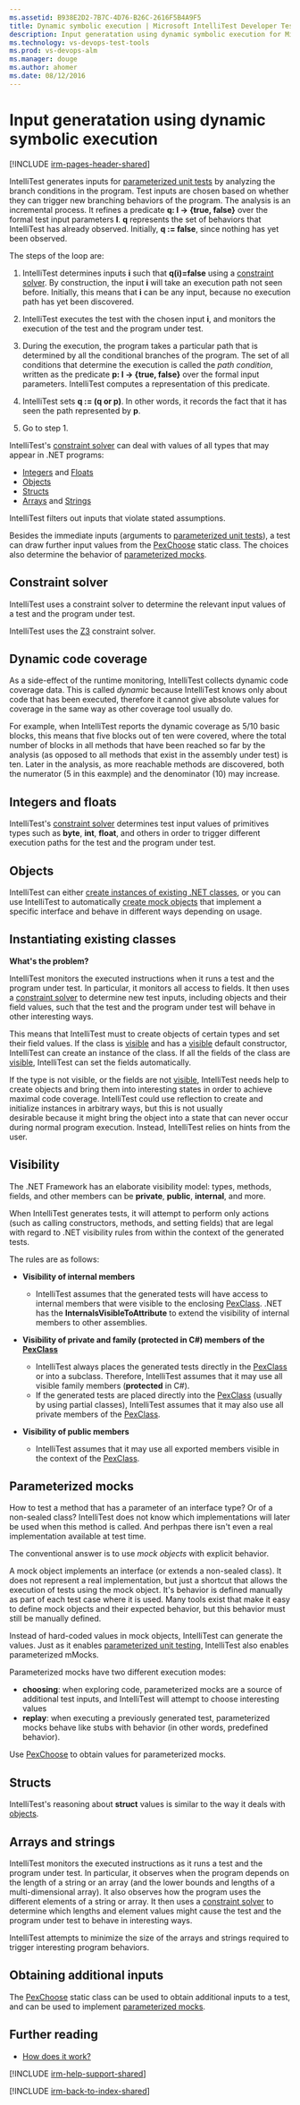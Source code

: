 ```yaml
---
ms.assetid: B938E2D2-7B7C-4D76-B26C-2616F5B4A9F5
title: Dynamic symbolic execution | Microsoft IntelliTest Developer Test Tool | Visual Studio
description: Input generatation using dynamic symbolic execution for Microsoft Visual Studio IntelliTest developer testing tool
ms.technology: vs-devops-test-tools
ms.prod: vs-devops-alm
ms.manager: douge
ms.author: ahomer
ms.date: 08/12/2016
---
```


# Input generatation using dynamic symbolic execution

[!INCLUDE [irm-pages-header-shared](../../_shared/irm-pages-header-shared.md)]

IntelliTest generates inputs for 
[parameterized unit tests](test-generation.md#parameterized-unit-testing)
by analyzing the branch conditions in the program. 
Test inputs are chosen based on whether they can 
trigger new branching behaviors of the program. 
The analysis is an incremental process. It refines a 
predicate **q: I -> {true, false}** over the formal 
test input parameters **I**. **q** represents the set
of behaviors that IntelliTest has already observed. 
Initially, **q := false**, since nothing has yet been 
observed.

The steps of the loop are:

1. IntelliTest determines inputs **i** such that **q(i)=false**
   using a [constraint solver](#constraint-solver). 
   By construction, the input **i** will take an 
   execution path not seen before. Initially, this 
   means that **i** can be any input, because no
   execution path has yet been discovered.

1. IntelliTest executes the test with the chosen 
   input **i**, and monitors the execution of the 
   test and the program under test.

1. During the execution, the program takes a 
   particular path that is determined by all the 
   conditional branches of the program. The set of 
   all conditions that determine the execution is 
   called the *path condition*, written as the 
   predicate **p: I -> {true, false}** over the formal
   input parameters. IntelliTest computes a 
   representation of this predicate.

1. IntelliTest sets **q := (q or p)**. In other words,
   it records the fact that it has seen the path 
   represented by **p**.

1. Go to step 1.

IntelliTest's [constraint solver](#constraint-solver)
can deal with values of all types that may appear in 
.NET programs:

* [Integers](#integers-and-floats) and [Floats](#integers-and-floats)
* [Objects](#objects)
* [Structs](#structs)
* [Arrays](#arrays-and-strings) and [Strings](#arrays-and-strings)

IntelliTest filters out inputs that violate stated assumptions.

Besides the immediate inputs (arguments to 
[parameterized unit tests](test-generation.md#parameterized-unit-testing)),
a test can draw further input values from the 
[PexChoose](static-helper-classes.md#pexchoose)
static class. The choices also determine the behavior of 
[parameterized mocks](#parameterized-mocks).

<a name="constraint-solver"></a>
## Constraint solver

IntelliTest uses a constraint solver to determine 
the relevant input values of a test and the 
program under test.

IntelliTest uses the 
[Z3](https://github.com/Z3Prover/z3/wiki) constraint solver.

<a name="dynamic-code-coverage"></a>
## Dynamic code coverage

As a side-effect of the runtime monitoring, 
IntelliTest collects dynamic code coverage data. 
This is called *dynamic* because IntelliTest knows 
only about code that has been executed, therefore it 
cannot give absolute values for coverage in the same way 
as other coverage tool usually do. 

For example, when IntelliTest reports the dynamic 
coverage as 5/10 basic blocks, this means that five 
blocks out of ten were covered, where the total
number of blocks in all methods that have been reached
so far by the analysis (as opposed to all methods 
that exist in the assembly under test) is ten.
Later in the analysis, as more reachable methods
are discovered, both the numerator (5 in this eaxmple)
and the denominator (10) may increase.

<a name="integers-and-floats"></a>
## Integers and floats

IntelliTest's [constraint solver](#constraint-solver)
determines test input values of primitives types such
as **byte**, **int**, **float**, and others in order 
to trigger different execution paths for the test and
the program under test.

<a name="objects"></a>
## Objects

IntelliTest can either 
[create instances of existing .NET classes](#existing-classes), 
or you can use IntelliTest to automatically 
[create mock objects](#parameterized-mocks) that 
implement a specific interface and behave in different
ways depending on usage.

<a name="existing-classes"></a>
## Instantiating existing classes

**What's the problem?**

IntelliTest monitors the executed instructions when 
it runs a test and the program under test. In 
particular, it monitors all access to fields. It then
uses a [constraint solver](#constraint-solver) to 
determine new test inputs, including objects and 
their field values, such that the test and the 
program under test will behave in other interesting ways.

This means that IntelliTest must to create objects of
certain types and set their field values. If the 
class is [visible](#visibility) and has a 
[visible](#visibility) default constructor, 
IntelliTest can create an instance of the class.
If all the fields of the class are [visible](#visibility), 
IntelliTest can set the fields automatically.

If the type is not visible, or the fields are not 
[visible](#visibility), IntelliTest needs help to 
create objects and bring them into interesting states
in order to achieve maximal code coverage. IntelliTest
could use reflection to create and initialize 
instances in arbitrary ways, but this is not usually  
desirable because it might bring the object into a 
state that can never occur during normal program 
execution. Instead, IntelliTest relies on hints from 
the user.

<a name="visibility"></a>
## Visibility

The .NET Framework has an elaborate visibility model:
types, methods, fields, and other members can be 
**private**, **public**, **internal**, and more.

When IntelliTest generates tests, it will attempt to 
perform only actions (such as calling constructors, 
methods, and setting fields) that are legal with regard
to .NET visibility rules from within the context of 
the generated tests.

The rules are as follows:

* **Visibility of internal members**
  * IntelliTest assumes that the generated tests will have access 
  to internal members that were visible to the 
  enclosing [PexClass](attribute-glossary.md#pexclass).
  .NET has the **InternalsVisibleToAttribute** to 
  extend the visibility of internal members to other assemblies.<p />

* **Visibility of private and family (protected in C#) members of the 
  [PexClass](attribute-glossary.md#pexclass)**
  * IntelliTest always places the generated tests directly
    in the [PexClass](attribute-glossary.md#pexclass)
    or into a subclass. Therefore, IntelliTest 
    assumes that it may use all visible family
    members (**protected** in C#).
  * If the generated tests are placed directly into 
    the [PexClass](attribute-glossary.md#pexclass) 
    (usually by using partial classes), IntelliTest 
    assumes that it may also use all private members of the
    [PexClass](attribute-glossary.md#pexclass).<p />

* **Visibility of public members**
  * IntelliTest assumes that it may use all exported members visible in the context of the [PexClass](attribute-glossary.md#pexclass).

<a name="parameterized-mocks"></a>
## Parameterized mocks

How to test a method that has a parameter of an 
interface type? Or of a non-sealed class? IntelliTest
does not know which implementations will later be 
used when this method is called. And perhpas there isn't
even a real implementation available at test time.

The conventional answer is to use *mock objects* with 
explicit behavior. 

A mock object implements an interface (or extends a 
non-sealed class). It does not represent a real 
implementation, but just a shortcut that allows the 
execution of tests using the mock object. It's 
behavior is defined manually as part of each test 
case where it is used. Many tools exist that make it 
easy to define mock objects and their expected 
behavior, but this behavior must still be manually defined.

Instead of hard-coded values in mock objects, 
IntelliTest can generate the values. Just as 
it enables [parameterized unit testing](test-generation.md#parameterized-unit-testing), 
IntelliTest  also enables parameterized mMocks.

Parameterized mocks have two different execution modes:

* **choosing**: when exploring code, parameterized 
  mocks are a source of additional test inputs, and 
  IntelliTest will attempt to choose interesting values
* **replay**: when executing a previously generated 
  test, parameterized mocks behave like stubs with 
  behavior (in other words, predefined behavior).

Use [PexChoose](static-helper-classes.md#pexchoose) 
to obtain values for parameterized mocks.

<a name="structs"></a>
## Structs

IntelliTest's reasoning about **struct** values is 
similar to the way it deals with [objects](#objects).

<a name="arrays-and-strings"></a>
## Arrays and strings

IntelliTest monitors the executed instructions as 
it runs a test and the program under test. In 
particular, it observes when the program depends on 
the length of a string or an array (and the lower 
bounds and lengths of a multi-dimensional array). 
It also observes how the program uses the different
elements of a string or array. It then uses a 
[constraint solver](#constraint-solver) to determine
which lengths and element values might cause the test
and the program under test to behave in interesting ways.

IntelliTest attempts to minimize the size of the 
arrays and strings required to trigger interesting 
program behaviors.

<a name="additional-inputs"></a>
## Obtaining additional inputs

The [PexChoose](static-helper-classes.md#pexchoose) 
static class can be used to obtain additional inputs
to a test, and can be used to implement 
[parameterized mocks](#parameterized-mocks).

<a name="further-reading"></a>
## Further reading

* [How does it work?](https://blogs.msdn.microsoft.com/visualstudioalm/2014/12/11/smart-unit-tests-a-mental-model/)

[!INCLUDE [irm-help-support-shared](../../_shared/irm-help-support-shared.md)]

[!INCLUDE [irm-back-to-index-shared](../../_shared/irm-back-to-index-shared.md)]
